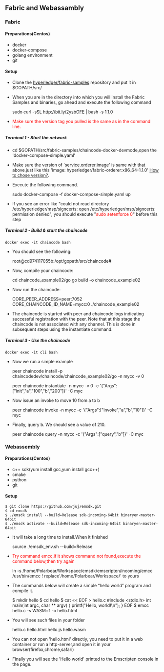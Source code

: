 ## Fabric and Webassambly

### Fabric

#### Preparations(Centos)
- docker  
- docker-compose
- golang environment
- git

#### Setup

- Clone the [hyperledger/fabric-samples](https://github.com/hyperledger/fabric-samples) repository and put it in $GOPATH/src/
- When you are in the directory into which you will install the Fabric Samples and binaries, go ahead and execute the following command
    

    sudo curl -sSL http://bit.ly/2ysbOFE | bash -s 1.1.0
- <font color="red">Make sure the version tag you pulled is the same as in the command line.</font>

##### Terminal 1 - Start the network
- cd $GOPATH/src/fabric-samples/chaincode-docker-devmode,open the 'docker-compose-simple.yaml'
- Make sure the version of 'service.orderer.image' is same with that above,just like this 'image: hyperledger/fabric-orderer:x86_64-1.1.0' [How to chose version?](https://hub.docker.com/r/hyperledger/fabric-orderer/tags/).

- Execute the following command.


    sudo docker-compose -f docker-compose-simple.yaml up
    
- If you see an error like "could not read directory /etc/hyperledger/msp/signcerts: open /etc/hyperledger/msp/signcerts: permission denied", you should execute "<font color="red">sudo setenforce 0</font>" before this step


##### Terminal 2 - Build & start the chaincode

    docker exec -it chaincode bash
- You should see the following:

    
    root@cd974117055b:/opt/gopath/src/chaincode#
- Now, compile your chaincode:


    cd chaincode_example02/go
    go build -o chaincode_example02
- Now run the chaincode:


    CORE_PEER_ADDRESS=peer:7052 CORE_CHAINCODE_ID_NAME=mycc:0 ./chaincode_example02

- The chaincode is started with peer and chaincode logs indicating successful registration with the peer. Note that at this stage the chaincode is not associated with any channel. This is done in subsequent steps using the instantiate command.


##### Terminal 3 - Use the chaincode

    docker exec -it cli bash

- Now we run a simple example


    peer chaincode install -p chaincodedev/chaincode/chaincode_example02/go -n mycc -v 0
    
    peer chaincode instantiate -n mycc -v 0 -c '{"Args":["init","a","100","b","200"]}' -C myc
    
- Now issue an invoke to move 10 from a to b


    peer chaincode invoke -n mycc -c '{"Args":["invoke","a","b","10"]}' -C myc

- Finally, query b. We should see a value of 210.


    peer chaincode query -n mycc -c '{"Args":["query","b"]}' -C myc
    
    
    
### Webassembly

#### Preparations(Centos)
- c++ sdk(yum install gcc,yum install gcc++)
- cmake
- python
- git


#### Setup

    $ git clone https://github.com/juj/emsdk.git
    $ cd emsdk
    $ ./emsdk install --build=Release sdk-incoming-64bit binaryen-master-64bit
    $ ./emsdk activate --build=Release sdk-incoming-64bit binaryen-master-64bit
    
- It will take a long time to install.When it finished


    source ./emsdk_env.sh --build=Release

- <font color="red">Try command emcc,if it shows command not found,execute the command below,then try again</font>


    ln -s /home/Polarbear/Workspace/emsdk/emscripten/incoming/emcc /usr/bin/emcc
    ! replace'/home/Polarbear/Workspace/' to yours

- The commands below will create a simple “hello world” program and compile it.


    $ mkdir hello
    $ cd hello
    $ cat << EOF > hello.c
    #include <stdio.h>
    int main(int argc, char ** argv) {
      printf("Hello, world!\n");
    }
    EOF
    $ emcc hello.c -s WASM=1 -o hello.html

- You will see such files in your folder


    hello.c
    hello.html
    hello.js
    hello.wasm

- You can not open 'hello.html'  directly, you need to put it in a web container or run a http-server,and open it in your browser(firefox,chrome,safari)
- Finally you will see the 'Hello world' printed to the Emscripten console in the page.
